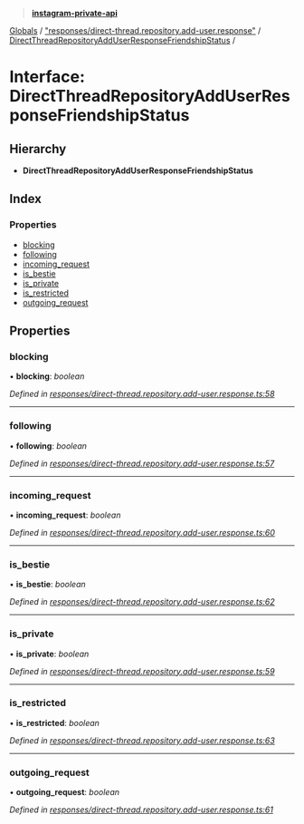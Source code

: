 > **[instagram-private-api](../README.md)**

[Globals](../README.md) / ["responses/direct-thread.repository.add-user.response"](../modules/_responses_direct_thread_repository_add_user_response_.md) / [DirectThreadRepositoryAddUserResponseFriendshipStatus](_responses_direct_thread_repository_add_user_response_.directthreadrepositoryadduserresponsefriendshipstatus.md) /

# Interface: DirectThreadRepositoryAddUserResponseFriendshipStatus

## Hierarchy

* **DirectThreadRepositoryAddUserResponseFriendshipStatus**

## Index

### Properties

* [blocking](_responses_direct_thread_repository_add_user_response_.directthreadrepositoryadduserresponsefriendshipstatus.md#blocking)
* [following](_responses_direct_thread_repository_add_user_response_.directthreadrepositoryadduserresponsefriendshipstatus.md#following)
* [incoming_request](_responses_direct_thread_repository_add_user_response_.directthreadrepositoryadduserresponsefriendshipstatus.md#incoming_request)
* [is_bestie](_responses_direct_thread_repository_add_user_response_.directthreadrepositoryadduserresponsefriendshipstatus.md#is_bestie)
* [is_private](_responses_direct_thread_repository_add_user_response_.directthreadrepositoryadduserresponsefriendshipstatus.md#is_private)
* [is_restricted](_responses_direct_thread_repository_add_user_response_.directthreadrepositoryadduserresponsefriendshipstatus.md#is_restricted)
* [outgoing_request](_responses_direct_thread_repository_add_user_response_.directthreadrepositoryadduserresponsefriendshipstatus.md#outgoing_request)

## Properties

###  blocking

• **blocking**: *boolean*

*Defined in [responses/direct-thread.repository.add-user.response.ts:58](https://github.com/dilame/instagram-private-api/blob/e9c516c/src/responses/direct-thread.repository.add-user.response.ts#L58)*

___

###  following

• **following**: *boolean*

*Defined in [responses/direct-thread.repository.add-user.response.ts:57](https://github.com/dilame/instagram-private-api/blob/e9c516c/src/responses/direct-thread.repository.add-user.response.ts#L57)*

___

###  incoming_request

• **incoming_request**: *boolean*

*Defined in [responses/direct-thread.repository.add-user.response.ts:60](https://github.com/dilame/instagram-private-api/blob/e9c516c/src/responses/direct-thread.repository.add-user.response.ts#L60)*

___

###  is_bestie

• **is_bestie**: *boolean*

*Defined in [responses/direct-thread.repository.add-user.response.ts:62](https://github.com/dilame/instagram-private-api/blob/e9c516c/src/responses/direct-thread.repository.add-user.response.ts#L62)*

___

###  is_private

• **is_private**: *boolean*

*Defined in [responses/direct-thread.repository.add-user.response.ts:59](https://github.com/dilame/instagram-private-api/blob/e9c516c/src/responses/direct-thread.repository.add-user.response.ts#L59)*

___

###  is_restricted

• **is_restricted**: *boolean*

*Defined in [responses/direct-thread.repository.add-user.response.ts:63](https://github.com/dilame/instagram-private-api/blob/e9c516c/src/responses/direct-thread.repository.add-user.response.ts#L63)*

___

###  outgoing_request

• **outgoing_request**: *boolean*

*Defined in [responses/direct-thread.repository.add-user.response.ts:61](https://github.com/dilame/instagram-private-api/blob/e9c516c/src/responses/direct-thread.repository.add-user.response.ts#L61)*